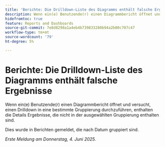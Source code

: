 ```yaml
---
title: 'Berichte: Die Drilldown-Liste des Diagramms enthält falsche Ergebnisse'
description: Wenn ein(e) Benutzende(r) einen Diagrammbericht öffnet und versucht, einen Drilldown in eine bestimmte Gruppierung durchzuführen, enthalten die Details Ergebnisse, die nicht in der ausgewählten Gruppierung enthalten sind.
hidefromtoc: true
feature: Reports and Dashboards
source-git-commit: 7e8d8298a1a4eb4b739833280b94a2b00c707c47
workflow-type: tm+mt
source-wordcount: '79'
ht-degree: 5%

---
```



# Berichte: Die Drilldown-Liste des Diagramms enthält falsche Ergebnisse

Wenn ein(e) Benutzende(r) einen Diagrammbericht öffnet und versucht, einen Drilldown in eine bestimmte Gruppierung durchzuführen, enthalten die Details Ergebnisse, die nicht in der ausgewählten Gruppierung enthalten sind.

Dies wurde in Berichten gemeldet, die nach Datum gruppiert sind.

_Erste Meldung am Donnerstag, 4. Juni 2025._
